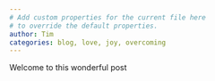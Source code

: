 ```yaml
---
# Add custom properties for the current file here
# to override the default properties.
author: Tim
categories: blog, love, joy, overcoming
---
```


<p>Welcome to this wonderful post</p>

